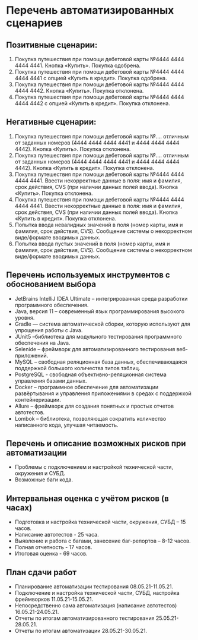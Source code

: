 # Перечень автоматизированных сценариев


## Позитивные сценарии:

1. Покупка путешествия при помощи дебетовой карты №4444 4444 4444 4441. Кнопка «Купить». Покупка одобрена.
2. Покупка путешествия при помощи дебетовой карты №4444 4444 4444 4441 с опцией «Купить в кредит». Покупка одобрена.
3. Покупка путешествия при помощи дебетовой карты №4444 4444 4444 4442. Кнопка «Купить». Покупка отклонена.
4. Покупка путешествия при помощи дебетовой карты №4444 4444 4444 4442 с опцией «Купить в кредит». Покупка отклонена.

## Негативные сценарии:
1. Покупка путешествия при помощи дебетовой карты №…. отличным от заданных номеров (4444 4444 4444 4441 и 4444 4444 4444 4442). Кнопка «Купить». Покупка отклонена.
2. Покупка путешествия при помощи дебетовой карты №…. отличным от заданных номеров (4444 4444 4444 4441 и 4444 4444 4444 4442). Кнопка «Купить в кредит». Покупка отклонена.
3. Покупка путешествия при помощи дебетовой карты №4444 4444 4444 4441. Ввести некорректные данные в поля: имя и фамилия, срок действия, CVS (при наличии данных полей ввода). Кнопка «Купить». Покупка отклонена.
4. Покупка путешествия при помощи дебетовой карты №4444 4444 4444 4441. Ввести некорректные данные в поля: имя и фамилия, срок действия, CVS (при наличии данных полей ввода). Кнопка «Купить в кредит». Покупка отклонена.
5. Попытка ввода невалидных значений в поля (номер карты, имя и фамилия, срок действия, CVS). Сообщение системы о некорректном виде/формате вводимых данных.
6. Попытка ввода пустых значений в поля (номер карты, имя и фамилия, срок действия, CVS). Сообщение системы о некорректном виде/формате вводимых данных.

## Перечень используемых инструментов с обоснованием выбора
* JetBrains IntelliJ IDEA Ultimate – интегрированная среда разработки программного обеспечения.
* Java, версия 11 – современный язык программирования высокого уровня.
* Gradle — система автоматической сборки, которую используют для упрощения работы с Java.
* JUnit5 –библиотека для модульного тестирования программного обеспечения на Java.
* Selenide – фреймворк для автоматизированного тестирования веб-приложений.
* MySQL – свободная реляционная база данных, обеспечивающаяся поддержкой большого количества типов таблиц.
* PostgreSQL - свободная объективно-реляционная система управления базами данных. 
* Docker – программное обеспечение для автоматизации развёртывания и управления приложениями в средах с поддержкой контейнеризации.
* Allure – фреймворк для создания понятных и простых отчетов автотестов.
* Lombok – библиотека, позволяющая сократить количество написанного кода, улучшая читаемость.

## Перечень и описание возможных рисков при автоматизации
* Проблемы с подключением и настройкой технической части, окружения и СУБД.
* Возможные баги кода.

## Интервальная оценка с учётом рисков (в часах)
* Подготовка и настройка технической части, окружения, СУБД – 15 часов.
* Написание автотестов - 25 часа.
* Выявление и работа с багами, занесение баг-репортов – 8-12 часов.
* Полная отчетность - 17 часов.
* Итоговая оценка - 69 часов.

## План сдачи работ 
* Планирование автоматизации тестирования 08.05.21-11.05.21.
* Подключение и настройка технической части, СУБД, настройка фреймворков 11.05.21-15.05.21.
* Непосредственно сама автоматизация (написание автотестов) 16.05.21-24.05.21.
* Отчеты по итогам автоматизированного тестирования 25.05.21-28.05.21.
* Отчеты по итогам автоматизации 28.05.21-30.05.21.
